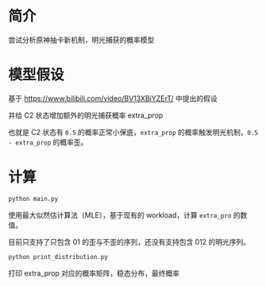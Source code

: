 # 简介
尝试分析原神抽卡新机制，明光捕获的概率模型

# 模型假设
基于 https://www.bilibili.com/video/BV13XBiYZErT/ 中提出的假设

并给 C2 状态增加额外的明光捕获概率 extra_prop

也就是 C2 状态有 `0.5` 的概率正常小保底，`extra_prop` 的概率触发明光机制，`0.5 - extra_prop` 的概率歪。

# 计算
```bash
python main.py
```
使用最大似然估计算法（MLE），基于现有的 workload，计算 `extra_pro` 的数值。

目前只支持了只包含 01 的歪与不歪的序列，还没有支持包含 012 的明光序列。

```bash
python print_distribution.py
```
打印 extra_prop 对应的概率矩阵，稳态分布，最终概率
